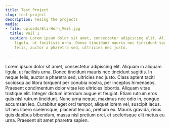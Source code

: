 ```yaml
---
title: Test Project
slug: test-project
description: Tesing the projects
media:
- file: uploads/Eli-Horn_Veil.jpg
  title: Veil 1
  caption: Lorem ipsum dolor sit amet, consectetur adipiscing elit. Aliquam in aliquam
    ligula, ut facilisis urna. Donec tincidunt mauris nec tincidunt sagittis. In neque
    felis, auctor a pharetra sed, ultricies nec justo.

---
```

Lorem ipsum dolor sit amet, consectetur adipiscing elit. Aliquam in aliquam ligula, ut facilisis urna. Donec tincidunt mauris nec tincidunt sagittis. In neque felis, auctor a pharetra sed, ultricies nec justo. Class aptent taciti sociosqu ad litora torquent per conubia nostra, per inceptos himenaeos. Praesent condimentum dolor vitae leo ultricies lobortis. Aliquam vitae tristique elit. Integer dictum interdum augue et feugiat. Etiam rutrum eros quis nisl rutrum tincidunt. Nunc urna neque, maximus nec odio in, congue accumsan leo. Curabitur eget orci tempor, aliquet lorem vel, suscipit lacus. Ut nec libero scelerisque, placerat leo ac, pretium ex. Mauris gravida, risus quis dapibus bibendum, massa nisl pretium orci, et scelerisque elit metus eu urna. Praesent sit amet pharetra sapien.